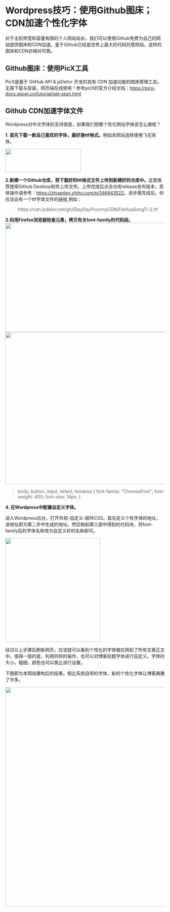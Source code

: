 # Wordpress技巧：使用Github图床；CDN加速个性化字体

对于主机带宽和容量有限的个人网站站长，我们可以使用Github免费为自己的网站提供图床和CDN加速。鉴于Github已经是世界上最大的代码托管网站，这样的图床和CDN亦相对可靠。
<h2>Github图床：使用PicX工具</h2>
PicX是基于 GitHub API &amp; jsDelivr 开发的具有 CDN 加速功能的图床管理工具。无需下载与安装，网页端在线使用！参考picX的官方介绍文档：<a href="https://picx-docs.xpoet.cn/tutorial/get-start.html">https://picx-docs.xpoet.cn/tutorial/get-start.html</a>
<h2>Github CDN加速字体文件</h2>
Wordpress对中文字体的支持很差，如果我们想要个性化网站字体该怎么做呢？

<strong>1. 首先下载一款自己喜欢的字体，最好是ttf格式。</strong>例如本网站选择使用飞花宋体。

<img class="alignnone size-medium" src="https://raw.githubusercontent.com/iDayDayPlus/image-hosting/master/20220312/Snipaste_2022-03-12_16-08-17.us15100ycz4.webp" width="239" height="74" />

<strong>2.新建一个Github仓库，将下载好的ttf格式文件上传到新建好的仓库中。</strong>这里推荐使用Github Desktop软件上传文件。上传完成后点击仓库release发布版本，具体操作请参考：<a href="https://zhuanlan.zhihu.com/p/346643522">https://zhuanlan.zhihu.com/p/346643522</a>。该步骤完成后，你应该会有一个ttf字体文件的链接,例如：
<blockquote>https://cdn.jsdelivr.net/gh/iDayDayPlus/myCDN/FeiHuaSongTi-2.ttf</blockquote>
<strong>3.利用Firefox浏览器检查元素，拷贝有关font-family的代码段。</strong>

<img class="alignnone size-medium" src="https://raw.githubusercontent.com/iDayDayPlus/image-hosting/master/20220312/Snipaste_2022-03-12_16-14-59.6bbk19p97qs0.webp" width="646" height="344" />

<img class="alignnone size-medium" src="https://raw.githubusercontent.com/iDayDayPlus/image-hosting/master/20220312/Snipaste_2022-03-12_16-17-22.7pondtld4tw.webp" width="1362" height="479" />
<blockquote>body, button, input, select, textarea {
font-family: "ChineseFont";
font-weight: 400;
font-size: 14px;
}</blockquote>
<strong>4. 在Wordpress中配置自定义字体。</strong>

进入Wordpress后台，打开外观-自定义-额外CSS。首先定义个性字体的地址，该地址即为第二步中生成的地址。然后粘贴第三部中得到的代码块，将font-family后的字体名称改为自定义好的名称即可。

<img class="alignnone size-medium" src="https://raw.githubusercontent.com/iDayDayPlus/image-hosting/master/20220312/Snipaste_2022-03-12_16-24-46.6sr5z9gnino0.webp" width="300" height="327" />

经过以上步骤后刷新网页，应该就可以看到个性化的字体被应用到了所有文章正文中。值得一提的是，利用同样的操作，也可以对博客标题字体进行自定义。字体的大小，粗细，颜色也可以类比进行设置。

下图即为本网站重构后的结果。相比系统自带的字体，新的个性化字体让博客典雅了许多。

<img class="alignnone size-medium" src="https://raw.githubusercontent.com/iDayDayPlus/image-hosting/master/20220312/Snipaste_2022-03-12_16-30-12.6f2cqgvof7k0.webp" width="1345" height="692" />

&nbsp;
